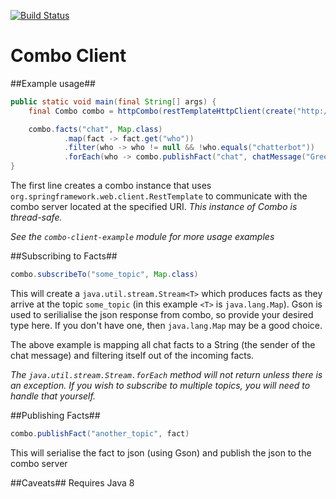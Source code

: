 [![Build Status](https://travis-ci.org/KarlWalsh/combo-client.svg?branch=master)](https://travis-ci.org/KarlWalsh/combo-client)

Combo Client
===========

##Example usage##
```java
public static void main(final String[] args) {
    final Combo combo = httpCombo(restTemplateHttpClient(create("http://combo-squirrel.herokuapp.com")));

    combo.facts("chat", Map.class)
            .map(fact -> fact.get("who"))
            .filter(who -> who != null && !who.equals("chatterbot"))
            .forEach(who -> combo.publishFact("chat", chatMessage("Greetings %s, what a wonderful day!", who)));
}
```
The first line creates a combo instance that uses `org.springframework.web.client.RestTemplate` to communicate with the combo server located at the specified URI. *This instance of Combo is thread-safe.*

*See the `combo-client-example` module for more usage examples*

##Subscribing to Facts##

```java
combo.subscribeTo("some_topic", Map.class)
```

This will create a `java.util.stream.Stream<T>` which produces facts as they arrive at the topic `some_topic` (in this example `<T>` is `java.lang.Map`). Gson is used to serilialise the json response from combo, so provide your desired type here. If you don't have one, then `java.lang.Map` may be a good choice.

The above example is mapping all chat facts to a String (the sender of the chat message) and filtering itself out of the incoming facts.

*The `java.util.stream.Stream.forEach` method will not return unless there is an exception. If you wish to subscribe to multiple topics, you will need to handle that yourself.*

##Publishing Facts##

```java
combo.publishFact("another_topic", fact)
```

This will serialise the fact to json (using Gson) and publish the json to the combo server

##Caveats##
Requires Java 8

